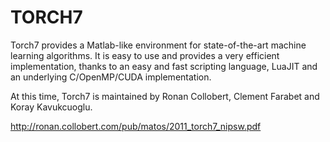TORCH7
============
Torch7 provides a Matlab-like environment for state-of-the-art machine learning algorithms. It is easy to use and provides a very efficient implementation, thanks to an easy and fast scripting language, LuaJIT and an underlying C/OpenMP/CUDA implementation.

At this time, Torch7 is maintained by Ronan Collobert, Clement Farabet and Koray Kavukcuoglu.

http://ronan.collobert.com/pub/matos/2011_torch7_nipsw.pdf
